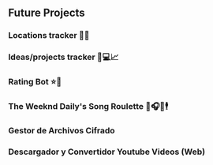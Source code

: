 ## Future Projects

### Locations tracker 🚗📱 
### Ideas/projects tracker 📝💻📈
### Rating Bot ⭐🤖
### The Weeknd Daily's Song Roulette 🎤🎧📅🕴️
### Gestor de Archivos Cifrado
### Descargador y Convertidor Youtube Videos (Web) 
<!--
**pablo-lnx/pablo-lnx** is a ✨ _special_ ✨ repository because its `README.md` (this file) appears on your GitHub profile.

Here are some ideas to get you started:

- 🔭 I’m currently working on ...
- 🌱 I’m currently learning ...
- 👯 I’m looking to collaborate on ...
- 🤔 I’m looking for help with ...
- 💬 Ask me about ...
- 📫 How to reach me: ...
- 😄 Pronouns: ...
- ⚡ Fun fact: ...
-->
